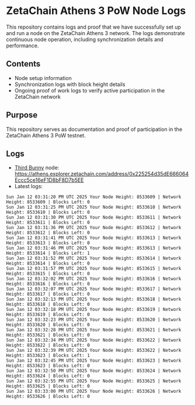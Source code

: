 # ZetaChain Athens 3 PoW Node Logs
This repository contains logs and proof that we have successfully set up and run a node on the ZetaChain Athens 3 network. The logs demonstrate continuous node operation, including synchronization details and performance.

## Contents
- Node setup information
- Synchronization logs with block height details
- Ongoing proof of work logs to verify active participation in the ZetaChain network

## Purpose
This repository serves as documentation and proof of participation in the ZetaChain Athens 3 PoW testnet.

## Logs

- [Third Bunny](https://thirdbunny.xyz/) node: https://athens.explorer.zetachain.com/address/0x225254d35dE666064Eccc5ce16eF1D8bF8D7b5EE
- Latest logs:
```
Sun Jan 12 03:31:20 PM UTC 2025 Your Node Height: 8533609 | Network Height: 8533609 | Blocks Left: 0
Sun Jan 12 03:31:25 PM UTC 2025 Your Node Height: 8533610 | Network Height: 8533610 | Blocks Left: 0
Sun Jan 12 03:31:30 PM UTC 2025 Your Node Height: 8533611 | Network Height: 8533611 | Blocks Left: 0
Sun Jan 12 03:31:36 PM UTC 2025 Your Node Height: 8533612 | Network Height: 8533612 | Blocks Left: 0
Sun Jan 12 03:31:41 PM UTC 2025 Your Node Height: 8533613 | Network Height: 8533613 | Blocks Left: 0
Sun Jan 12 03:31:46 PM UTC 2025 Your Node Height: 8533613 | Network Height: 8533614 | Blocks Left: 1
Sun Jan 12 03:31:52 PM UTC 2025 Your Node Height: 8533614 | Network Height: 8533614 | Blocks Left: 0
Sun Jan 12 03:31:57 PM UTC 2025 Your Node Height: 8533615 | Network Height: 8533615 | Blocks Left: 0
Sun Jan 12 03:32:02 PM UTC 2025 Your Node Height: 8533616 | Network Height: 8533616 | Blocks Left: 0
Sun Jan 12 03:32:07 PM UTC 2025 Your Node Height: 8533617 | Network Height: 8533617 | Blocks Left: 0
Sun Jan 12 03:32:13 PM UTC 2025 Your Node Height: 8533618 | Network Height: 8533618 | Blocks Left: 0
Sun Jan 12 03:32:18 PM UTC 2025 Your Node Height: 8533619 | Network Height: 8533619 | Blocks Left: 0
Sun Jan 12 03:32:23 PM UTC 2025 Your Node Height: 8533620 | Network Height: 8533620 | Blocks Left: 0
Sun Jan 12 03:32:28 PM UTC 2025 Your Node Height: 8533621 | Network Height: 8533621 | Blocks Left: 0
Sun Jan 12 03:32:34 PM UTC 2025 Your Node Height: 8533622 | Network Height: 8533622 | Blocks Left: 0
Sun Jan 12 03:32:39 PM UTC 2025 Your Node Height: 8533622 | Network Height: 8533623 | Blocks Left: 1
Sun Jan 12 03:32:45 PM UTC 2025 Your Node Height: 8533623 | Network Height: 8533623 | Blocks Left: 0
Sun Jan 12 03:32:50 PM UTC 2025 Your Node Height: 8533624 | Network Height: 8533624 | Blocks Left: 0
Sun Jan 12 03:32:55 PM UTC 2025 Your Node Height: 8533625 | Network Height: 8533625 | Blocks Left: 0
Sun Jan 12 03:33:00 PM UTC 2025 Your Node Height: 8533626 | Network Height: 8533626 | Blocks Left: 0
```
